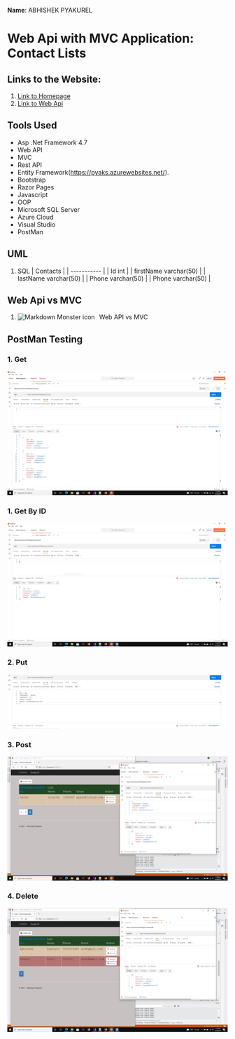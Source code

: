 **Name**:  ABHISHEK PYAKUREL


# Web Api with MVC Application: Contact Lists

## Links to the Website:

1. [Link to Homepage](https://pyaks.azurewebsites.net/)
2. [Link to Web Api](https://webapia.azurewebsites.net/api/)

## Tools Used
+ Asp .Net Framework 4.7
+ Web API
+ MVC
+ Rest API
+ Entity Framework(https://pyaks.azurewebsites.net/).
+ Bootstrap
+ Razor Pages
+ Javascript
+ OOP
+ Microsoft SQL Server
+ Azure Cloud
+ Visual Studio
+ PostMan



## UML
1. SQL
| Contacts                |
| -----------             |
| Id  int                 | 
| firstName varchar(50)   | 
| lastName varchar(50)    | 
| Phone varchar(50)       | 
| Phone varchar(50)       | 








## Web Api vs MVC
1. Web API vs MVC
<img src="https://i.stack.imgur.com/Af5xg.jpg"
     alt="Markdown Monster icon"
     style="float: left; margin-right: 10px;" />


## PostMan Testing

### 1. Get
![Screen Shot Example](images/2.png)


### 1. Get By ID
![Screen Shot Example](images/3.png)



### 2. Put
![Screen Shot Example](images/5.png)


### 3. Post
![Screen Shot Example](images/1.png)


### 4. Delete
![Screen Shot Example](images/4.png)
